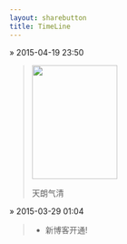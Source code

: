 ```yaml
---
layout: sharebutton
title: TimeLine
---
```


&raquo; 2015-04-19 23:50

> <img src="http://7viirv.com1.z0.glb.clouddn.com/IMG_1861.JPG" width="150px" height="200px"></img>
> 
> 天朗气清 

&raquo; 2015-03-29 01:04

> - 新博客开通!

